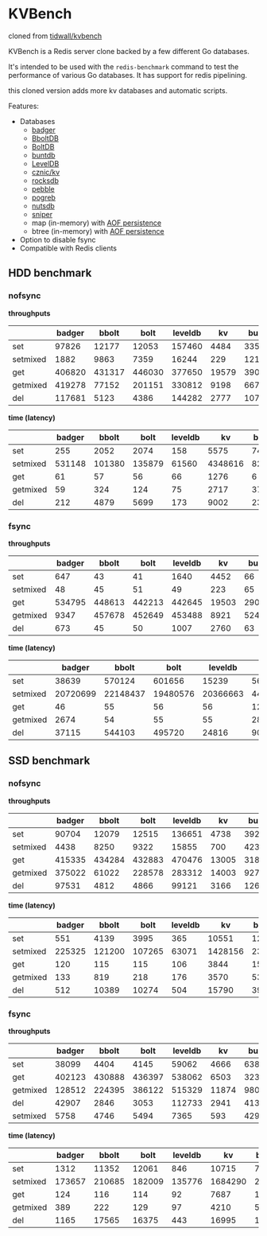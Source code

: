 # KVBench

cloned from [tidwall/kvbench](https://github.com/tidwall/kvbench)

KVBench is a Redis server clone backed by a few different Go databases. 

It's intended to be used with the `redis-benchmark` command to test the performance of various Go databases.
It has support for redis pipelining.

this cloned version adds more kv databases and automatic scripts.

Features:

- Databases
  - [badger](https://github.com/dgraph-io/badger)
  - [BboltDB](https://github.com/etcd-io/bbolt)
  - [BoltDB](https://github.com/boltdb/bolt)
  - [buntdb](https://github.com/tidwall/buntdb)
  - [LevelDB](https://github.com/syndtr/goleveldb)
  - [cznic/kv](https://github.com/cznic/kv)
  - [rocksdb](https://github.com/tecbot/gorocksdb)
  - [pebble](https://github.com/petermattis/pebble)
  - [pogreb](https://github.com/akrylysov/pogreb)
  - [nutsdb](https://github.com/xujiajun/nutsdb)
  - [sniper](https://github.com/recoilme/sniper)
  - map (in-memory) with [AOF persistence](https://redis.io/topics/persistence)
  - btree (in-memory) with [AOF persistence](https://redis.io/topics/persistence)
- Option to disable fsync
- Compatible with Redis clients


## HDD benchmark

### nofsync

**throughputs**

|          | badger | bbolt  | bolt   | leveldb | kv    | buntdb  | pebble  | rocksdb | btree   | btree/memory | map     | map/memory |
| -------- | ------ | ------ | ------ | ------- | ----- | ------- | ------- | ------- | ------- | ------------ | ------- | ---------- |
| set      | 97826  | 12177  | 12053  | 157460  | 4484  | 33597   | 235619  | 240147  | 178144  | 466905       | 244180  | 851762     |
| setmixed | 1882   | 9863   | 7359   | 16244   | 229   | 1214    | 82808   | 83434   | 15660   | 18139        | 14586   | 15382      |
| get      | 406820 | 431317 | 446030 | 377650  | 19579 | 3906593 | 2183403 | 2096807 | 5386219 | 4712750      | 7254585 | 6564505    |
| getmixed | 419278 | 77152  | 201151 | 330812  | 9198  | 66713   | 1841265 | 1824536 | 1164785 | 1353110      | 2132537 | 2208846    |
| del      | 117681 | 5123   | 4386   | 144282  | 2777  | 107786  | 697507  | 681730  | 541060  | 715948       | 799636  | 1804057    |

**time (latency)**

|          | badger | bbolt  | bolt   | leveldb | kv      | buntdb | pebble | rocksdb | btree | btree/memory | map   | map/memory |
| -------- | ------ | ------ | ------ | ------- | ------- | ------ | ------ | ------- | ----- | ------------ | ----- | ---------- |
| set      | 255    | 2052   | 2074   | 158     | 5575    | 744    | 106    | 104     | 140   | 53           | 102   | 29         |
| setmixed | 531148 | 101380 | 135879 | 61560   | 4348616 | 823683 | 12076  | 11985   | 63853 | 55128        | 68556 | 65008      |
| get      | 61     | 57     | 56     | 66      | 1276    | 6      | 11     | 11      | 4     | 5            | 3     | 3          |
| getmixed | 59     | 324    | 124    | 75      | 2717    | 374    | 13     | 13      | 21    | 18           | 11    | 11         |
| del      | 212    | 4879   | 5699   | 173     | 9002    | 231    | 35     | 36      | 46    | 34           | 31    | 13         |

### fsync

**throughputs**

|          | badger | bbolt  | bolt   | leveldb | kv    | buntdb  | pebble  | rocksdb | btree   | btree/memory | map     | map/memory |
| -------- | ------ | ------ | ------ | ------- | ----- | ------- | ------- | ------- | ------- | ------------ | ------- | ---------- |
| set      | 647    | 43     | 41     | 1640    | 4452  | 66      | 1340    | 1411    | 68      | 533205       | 67      | 906938     |
| setmixed | 48     | 45     | 51     | 49      | 223   | 65      | 64      | 64      | 67      | 18863        | 67      | 16869      |
| get      | 534795 | 448613 | 442213 | 442645  | 19503 | 2906408 | 4024975 | 4139906 | 5477789 | 5101780      | 7054785 | 7195796    |
| getmixed | 9347   | 457678 | 452649 | 453488  | 8921  | 5248    | 3978090 | 4019577 | 3065    | 1452649      | 4831    | 1669711    |
| del      | 673    | 45     | 50     | 1007    | 2760  | 63      | 1421    | 1416    | 67      | 663769       | 67      | 1146117    |


**time (latency)**

|          | badger   | bbolt    | bolt     | leveldb  | kv      | buntdb   | pebble   | rocksdb  | btree    | btree/memory | map      | map/memory |
| -------- | -------- | -------- | -------- | -------- | ------- | -------- | -------- | -------- | -------- | ------------ | -------- | ---------- |
| set      | 38639    | 570124   | 601656   | 15239    | 5615    | 378254   | 18656    | 17707    | 367040   | 46           | 370182   | 27         |
| setmixed | 20720699 | 22148437 | 19480576 | 20366663 | 4483604 | 15187596 | 15552309 | 15576427 | 14889368 | 53011        | 14797227 | 59278      |
| get      | 46       | 55       | 56       | 56       | 1281    | 8        | 6        | 6        | 4        | 4            | 3        | 3          |
| getmixed | 2674     | 54       | 55       | 55       | 2802    | 4763     | 6        | 6        | 8155     | 17           | 5174     | 14         |
| del      | 37115    | 544103   | 495720   | 24816    | 9055    | 391819   | 17585    | 17645    | 369899   | 37           | 368537   | 21         |

## SSD benchmark

### nofsync

**throughputs**

|          | badger | bbolt  | bolt   | leveldb | kv    | buntdb  | pebble  | rocksdb | btree   | btree/memory | map     | map/memory |
| -------- | ------ | ------ | ------ | ------- | ----- | ------- | ------- | ------- | ------- | ------------ | ------- | ---------- |
| set      | 90704  | 12079  | 12515  | 136651  | 4738  | 39266   | 414214  | 418490  | 184419  | 446235       | 194885  | 652554     |
| setmixed | 4438   | 8250   | 9322   | 15855   | 700   | 4239    | 159341  | 162827  | 28274   | 28571        | 37373   | 41030      |
| get      | 415335 | 434284 | 432883 | 470476  | 13005 | 3184811 | 1846936 | 1948166 | 3844164 | 3259562      | 4571272 | 3866944    |
| getmixed | 375022 | 61022  | 228578 | 283312  | 14003 | 92759   | 1348567 | 1383842 | 653630  | 772654       | 1409143 | 1590783    |
| del      | 97531  | 4812   | 4866   | 99121   | 3166  | 126472  | 570835  | 582196  | 406421  | 717582       | 766169  | 1639898    |

**time (latency)**

|          | badger | bbolt  | bolt   | leveldb | kv      | buntdb | pebble | rocksdb | btree | btree/memory | map   | map/memory |
| -------- | ------ | ------ | ------ | ------- | ------- | ------ | ------ | ------- | ----- | ------------ | ----- | ---------- |
| set      | 551    | 4139   | 3995   | 365     | 10551   | 1273   | 120    | 119     | 271   | 112          | 256   | 76         |
| setmixed | 225325 | 121200 | 107265 | 63071   | 1428156 | 235884 | 6275   | 6141    | 35367 | 34999        | 26757 | 24372      |
| get      | 120    | 115    | 115    | 106     | 3844    | 15     | 27     | 25      | 13    | 15           | 10    | 12         |
| getmixed | 133    | 819    | 218    | 176     | 3570    | 539    | 37     | 36      | 76    | 64           | 35    | 31         |
| del      | 512    | 10389  | 10274  | 504     | 15790   | 395    | 87     | 85      | 123   | 69           | 65    | 30         |

### fsync

**throughputs**

|          | badger | bbolt  | bolt   | leveldb | kv    | buntdb  | pebble  | rocksdb | btree   | btree/memory | map     | map/memory |
| -------- | ------ | ------ | ------ | ------- | ----- | ------- | ------- | ------- | ------- | ------------ | ------- | ---------- |
| set      | 38099  | 4404   | 4145   | 59062   | 4666  | 6380    | 58455   | 58989   | 7675    | 457271       | 7556    | 762687     |
| get      | 402123 | 430888 | 436397 | 538062  | 6503  | 3238379 | 2011075 | 1949567 | 4438225 | 3401642      | 4852308 | 3981281    |
| getmixed | 128512 | 224395 | 386122 | 515329  | 11874 | 98078   | 1744643 | 1505685 | 133832  | 827284       | 142795  | 1709595    |
| del      | 42907  | 2846   | 3053   | 112733  | 2941  | 41396   | 63645   | 63378   | 57735   | 733436       | 20489   | 1759382    |
| setmixed | 5758   | 4746   | 5494   | 7365    | 593   | 4293    | 5329    | 5570    | 6659    | 30149        | 6896    | 42065      |


**time (latency)**

|          | badger | bbolt  | bolt   | leveldb | kv      | buntdb | pebble | rocksdb | btree  | btree/memory | map    | map/memory |
| -------- | ------ | ------ | ------ | ------- | ------- | ------ | ------ | ------- | ------ | ------------ | ------ | ---------- |
| set      | 1312   | 11352  | 12061  | 846     | 10715   | 7836   | 855    | 847     | 6514   | 109          | 6616   | 65         |
| setmixed | 173657 | 210685 | 182009 | 135776  | 1684290 | 232926 | 187630 | 179506  | 150154 | 33167        | 144992 | 23772      |
| get      | 124    | 116    | 114    | 92      | 7687    | 15     | 24     | 25      | 11     | 14           | 10     | 12         |
| getmixed | 389    | 222    | 129    | 97      | 4210    | 509    | 28     | 33      | 373    | 60           | 350    | 29         |
| del      | 1165   | 17565  | 16375  | 443     | 16995   | 1207   | 785    | 788     | 866    | 68           | 2440   | 28         |
